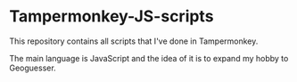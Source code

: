# Tampermonkey-JS-scripts

This repository contains all scripts that I've done in Tampermonkey.

The main language is JavaScript and the idea of it is to expand my hobby to Geoguesser.

